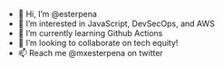 - 👋 Hi, I’m @esterpena
- 👀 I’m interested in JavaScript, DevSecOps, and AWS
- 🌱 I’m currently learning Github Actions
- 💞️ I’m looking to collaborate on tech equity! 
- 📫 Reach me @mxesterpena on twitter 

<!---
esterpena/esterpena is a ✨ special ✨ repository because its `README.md` (this file) appears on your GitHub profile.
You can click the Preview link to take a look at your changes.
--->
